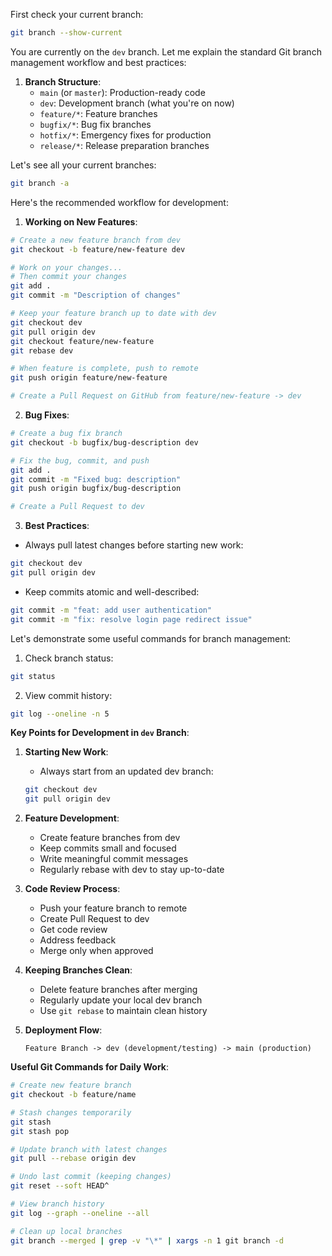 First check your current branch:

```bash
git branch --show-current
```
You are currently on the `dev` branch. Let me explain the standard Git branch management workflow and best practices:

1. **Branch Structure**:
   - `main` (or `master`): Production-ready code
   - `dev`: Development branch (what you're on now)
   - `feature/*`: Feature branches
   - `bugfix/*`: Bug fix branches
   - `hotfix/*`: Emergency fixes for production
   - `release/*`: Release preparation branches

Let's see all your current branches:

```bash
git branch -a
```
Here's the recommended workflow for development:

1. **Working on New Features**:
```bash
# Create a new feature branch from dev
git checkout -b feature/new-feature dev

# Work on your changes...
# Then commit your changes
git add .
git commit -m "Description of changes"

# Keep your feature branch up to date with dev
git checkout dev
git pull origin dev
git checkout feature/new-feature
git rebase dev

# When feature is complete, push to remote
git push origin feature/new-feature

# Create a Pull Request on GitHub from feature/new-feature -> dev
```

2. **Bug Fixes**:
```bash
# Create a bug fix branch
git checkout -b bugfix/bug-description dev

# Fix the bug, commit, and push
git add .
git commit -m "Fixed bug: description"
git push origin bugfix/bug-description

# Create a Pull Request to dev
```

3. **Best Practices**:
- Always pull latest changes before starting new work:
```bash
git checkout dev
git pull origin dev
```

- Keep commits atomic and well-described:
```bash
git commit -m "feat: add user authentication"
git commit -m "fix: resolve login page redirect issue"
```

Let's demonstrate some useful commands for branch management:

1. Check branch status:

```bash
git status
```
2. View commit history:

```bash
git log --oneline -n 5
```
**Key Points for Development in `dev` Branch**:

1. **Starting New Work**:
   - Always start from an updated dev branch:
   ```bash
   git checkout dev
   git pull origin dev
   ```

2. **Feature Development**:
   - Create feature branches from dev
   - Keep commits small and focused
   - Write meaningful commit messages
   - Regularly rebase with dev to stay up-to-date

3. **Code Review Process**:
   - Push your feature branch to remote
   - Create Pull Request to dev
   - Get code review
   - Address feedback
   - Merge only when approved

4. **Keeping Branches Clean**:
   - Delete feature branches after merging
   - Regularly update your local dev branch
   - Use `git rebase` to maintain clean history

5. **Deployment Flow**:
   ```
   Feature Branch -> dev (development/testing) -> main (production)
   ```

**Useful Git Commands for Daily Work**:
```bash
# Create new feature branch
git checkout -b feature/name

# Stash changes temporarily
git stash
git stash pop

# Update branch with latest changes
git pull --rebase origin dev

# Undo last commit (keeping changes)
git reset --soft HEAD^

# View branch history
git log --graph --oneline --all

# Clean up local branches
git branch --merged | grep -v "\*" | xargs -n 1 git branch -d
```
